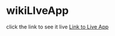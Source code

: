 # wikiLIveApp

click the link to see it live [Link to Live App](https://pratibha1897.github.io/wikiLiveApp/)
